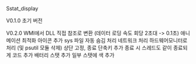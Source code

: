 Sstat_display

V0.1.0
초기 버전

V0.2.0
WMI에서 DLL 직접 참조로 변환 (데이터 로딩 속도 회당 2초대 -> 0.1초)
애니메이션 최적화
아이콘 추가
sys 파일 자동 숨김 처리
네트워크 처리 하드웨어모니터로 처리 (및 psutil 모듈 삭제)
상단 고정, 종료 단축키 추가
종료 시 스레드도 같이 종료되게 코드 추가
배터리 스탯 추가
일부 스탯에 색 추가